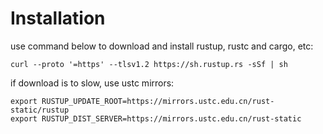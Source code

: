 # Installation

use command below to download and install rustup, rustc and cargo, etc:

```shell
curl --proto '=https' --tlsv1.2 https://sh.rustup.rs -sSf | sh
```

if download is to slow, use ustc mirrors:

```shell
export RUSTUP_UPDATE_ROOT=https://mirrors.ustc.edu.cn/rust-static/rustup
export RUSTUP_DIST_SERVER=https://mirrors.ustc.edu.cn/rust-static
```
